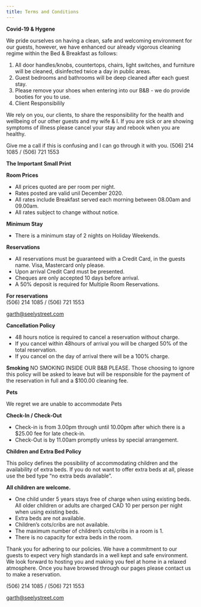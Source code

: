 ```yaml
---
title: Terms and Conditions
---
```


**Covid-19 & Hygene**

We pride ourselves on having a clean, safe and welcoming environment for our guests, however, we have enhanced our already vigorous cleaning regime within the Bed & Breakfast as follows:

1. All door handles/knobs, countertops, chairs, light switches, and furniture will be cleaned, disinfected twice a day in public areas.
1. Guest bedrooms and bathrooms will be deep cleaned after each guest stay.
1. Please remove your shoes when entering into our B&B - we do provide booties for you to use.
1. Client Responsibilily

We rely on you, our clients, to share the responsibility for the health and wellbeing of our other guests and my wife & I. If you are sick or are showing symptoms of illness please cancel your stay and rebook when you are healthy.

Give me a call if this is confusing and I can go through it with you.
<i data-feather="phone"></i> (506) 214 1085 / (506) 721 1553

**The Important Small Print**

**Room Prices**
* All prices quoted are per room per night.
* Rates posted are valid unil December 2020.
* All rates include Breakfast served each morning between 08.00am and 09.00am.
* All rates subject to change without notice.

**Minimum Stay**
* There is a minimum stay of 2 nights on Holiday Weekends.

**Reservations**
* All reservations must be guaranteed with a Credit Card, in the guests name. Visa, Mastercard only please.
* Upon arrival Credit Card must be presented.
* Cheques are only accepted 10 days before arrival.
* A 50% deposit is required for Multiple Room Reservations.

**For reservations**  
<i data-feather="phone"></i> (506) 214 1085 / (506) 721 1553

<i data-feather="mail"></i> <garth@seelystreet.com> 

**Cancellation Policy**
* 48 hours notice is required to cancel a reservation without charge.
* If you cancel within 48hours of arrival you will be charged 50% of the total reservation.
* If you cancel on the day of arrival there will be a 100% charge.

**Smoking**
NO SMOKING INSIDE OUR B&B PLEASE.
Those choosing to ignore this policy will be asked to leave but will be responsible for the payment of the reservation in full and a &#36;100.00 cleaning fee.

**Pets**

We regret we are unable to accommodate Pets

**Check-In / Check-Out**

* Check-in is from 3.00pm through until 10.00pm after which there is a &#36;25.00 fee for late check-in.
* Check-Out is by 11.00am promptly unless by special arrangement.

**Children and Extra Bed Policy**

This policy defines the possibility of accommodating children and the availability of extra beds. If you do not want to offer extra beds at all, please use the bed type “no extra beds available”.

**All children are welcome.**

* One child under 5 years stays free of charge when using existing beds.
All older children or adults are charged CAD 10 per person per night when using existing beds.
* Extra beds are not available.
* Children’s cots/cribs are not available.
* The maximum number of children’s cots/cribs in a room is 1.
* There is no capacity for extra beds in the room.

Thank you for adhering to our policies. We have a commitment to our guests to expect very high standards in a well kept and safe environment. We look forward to hosting you and making you feel at home in a relaxed atmosphere. Once you have browsed through our pages please contact us to make a reservation.

<i data-feather="phone"></i> (506) 214 1085 / (506) 721 1553

<i data-feather="mail"></i> <garth@seelystreet.com> 
